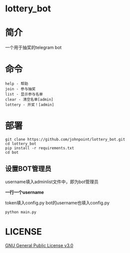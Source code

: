 # lottery_bot

# 简介 #

一个用于抽奖的telegram bot

# 命令

```
help - 帮助
join - 参与抽奖
list - 显示参与名单
clear - 清空名单[admin]
lottery - 开奖！[admin]
```

# 部署 #

```
git clone https://github.com/johnpoint/lottery_bot.git
cd lottery_bot
pip install -r requirements.txt
cd bot
```

## 设置BOT管理员 ##

username填入adminlist文件中，即为bot管理员

**一行一个username**

token填入config.py
bot的username也填入config.py

```
python main.py
```

# LICENSE #

[GNU General Public License v3.0](https://github.com/johnpoint/lottery_bot/blob/master/LICENSE)
